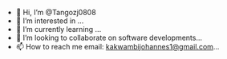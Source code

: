 - 👋 Hi, I’m @Tangozj0808
- 👀 I’m interested in ...
- 🌱 I’m currently learning ...
- 💞️ I’m looking to collaborate on software developments...
- 📫 How to reach me email: kakwambijohannes1@gmail.com...

<!---
Tangozj0808/Tangozj0808 is a ✨ special ✨ repository because its `README.md` (this file) appears on your GitHub profile.
You can click the Preview link to take a look at your changes.
--->
